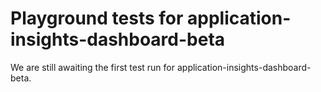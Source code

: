 # Playground tests for application-insights-dashboard-beta
We are still awaiting the first test run for application-insights-dashboard-beta.
